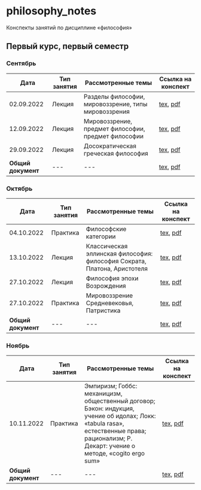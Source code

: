 # philosophy_notes

Конспекты занятий по дисциплине «философия»

## Первый курс, первый семестр

### Сентябрь

| Дата | Тип занятия | Рассмотренные темы | Ссылка на конспект |
|------|-------------|--------------------|---------------------|
| 02.09.2022 | Лекция | Разделы философии, мировоззрение, типы мировоззрения | [tex](years/year_01/semester_01/september/02-09-2022.tex), [pdf](years/year_01/semester_01/september/render/02-09-2022.pdf) |
| 12.09.2022 | Лекция | Мировоззрение, предмет философии, предмет философии | [tex](years/year_01/semester_01/september/12-09-2022.tex), [pdf](years/year_01/semester_01/september/render/12-09-2022.pdf) |
| 29.09.2022 | Лекция | Досократическая греческая философия | [tex](years/year_01/semester_01/september/29-09-2022.tex), [pdf](years/year_01/semester_01/september/render/29-09-2022.pdf) |
| **Общий документ** | --- | --- | [tex](years/year_01/semester_01/september/september.tex), [pdf](years/year_01/semester_01/september/render/september.pdf) |

### Октябрь

| Дата | Тип занятия | Рассмотренные темы | Ссылка на конспект |
|------|-------------|--------------------|---------------------|
| 04.10.2022 | Практика | Философские категории | [tex](years/year_01/semester_01/october/04-10-2022.tex), [pdf](years/year_01/semester_01/october/render/04-10-2022.pdf)       |
| 13.10.2022 | Лекция | Классическая эллинская философия: философия Сократа, Платона, Аристотеля | [tex](years/year_01/semester_01/october/13-10-2022.tex), [pdf](years/year_01/semester_01/october/render/13-10-2022.pdf)       |
| 27.10.2022 | Лекция | Философия эпохи Возрождения | [tex](years/year_01/semester_01/october/27-10-2022.tex), [pdf](years/year_01/semester_01/october/render/27-10-2022.pdf) |
| 27.10.2022 | Практика | Мировоззрение Средневековья, Патристика | [tex](years/year_01/semester_01/october/27-10-2022_1.tex), [pdf](years/year_01/semester_01/october/render/27-10-2022_1.pdf) |
| **Общий документ** | --- | --- | [tex](years/year_01/semester_01/october/october.tex), [pdf](years/year_01/semester_01/october/render/october.pdf) |

### Ноябрь

| Дата | Тип занятия | Рассмотренные темы | Ссылка на конспект |
|------|-------------|--------------------|---------------------|
| 10.11.2022 | Практика | Эмпиризм; Гоббс: механицизм, общественный договор; Бэкон: индукция, учение об идолах; Локк: «tabula rasa», естественные права; рационализм; Р. Декарт: учение о методе, «cogito ergo sum» | [tex](years/year_01/semester_01/november/10-11-2022.tex), [pdf](years/year_01/semester_01/november/render/10-11-2022.pdf)       |
| **Общий документ** | --- | --- | [tex](years/year_01/semester_01/november/november.tex), [pdf](years/year_01/semester_01/november/render/november.pdf) |
